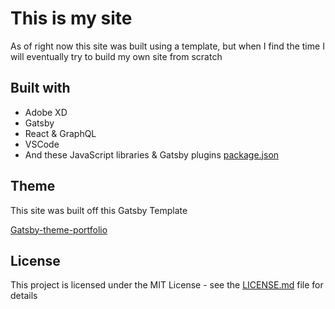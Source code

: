 # This is my site

As of right now this site was built using a template, but when I find the time I will eventually try to build my own site from scratch

## Built with

- Adobe XD
- Gatsby
- React & GraphQL
- VSCode
- And these JavaScript libraries & Gatsby plugins [package.json](package.json)

## Theme

This site was built off this Gatsby Template

[Gatsby-theme-portfolio](https://github.com/smakosh/gatsby-theme-portfolio)


## License

This project is licensed under the MIT License - see the [LICENSE.md](LICENSE.md) file for details